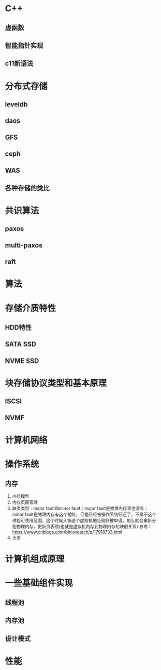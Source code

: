 # C++

## 虚函数

## 智能指针实现

## c11新语法

# 分布式存储

## leveldb

## daos

## GFS

## ceph

## WAS

## 各种存储的类比

# 共识算法

## paxos

## multi-paxos

## raft

# 算法

# 存储介质特性

## HDD特性

## SATA SSD

## NVME SSD

# 块存储协议类型和基本原理

## ISCSI

## NVMF

# 计算机网络

# 操作系统

## 内存

1. 内存模型
2. 内存页面管理
3. 缺页类型：major fault和minor fault：major fault是物理内存里也没有；minor fault是物理内存有这个地址，但是已经被操作系统归还了，不属于这个进程可使用范围，这个时候入锅这个虚拟机地址刚好被申请，那么就会重新分配物理内存，更新页表项(也就是虚拟机内存到物理内存的映射关系)
   参考：https://www.cnblogs.com/binlovetech/p/17918733.html
4. 大页

# 计算机组成原理

# 一些基础组件实现

## 线程池

## 内存池

## 设计模式

# 性能
